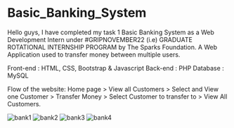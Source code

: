 # Basic_Banking_System

Hello guys, I have completed my task 1 Basic Banking System as a Web Development Intern under #GRIPNOVEMBER22 (i.e) GRADUATE ROTATIONAL INTERNSHIP PROGRAM by The Sparks Foundation.
A Web Application used to transfer money between multiple users.

Front-end : HTML, CSS, Bootstrap & Javascript 
Back-end : PHP Database : MySQL

Flow of the website: Home page > View all Customers > Select and View one Customer > Transfer Money > Select Customer to transfer to > View All Customers. 

![bank1](https://user-images.githubusercontent.com/82038830/218292179-3ae0cd1c-e2b4-4bcc-887a-8958e82d2e29.png)
![bank2](https://user-images.githubusercontent.com/82038830/218292190-7de31832-f914-4f51-b25b-7d68fd8c0d2b.png)
![bank3](https://user-images.githubusercontent.com/82038830/218292201-5140a273-12fa-4e90-8eed-45ff0654e36b.png)
![bank4](https://user-images.githubusercontent.com/82038830/218292202-2e4f302e-cbb9-4a41-9b2f-3355198af268.png)
